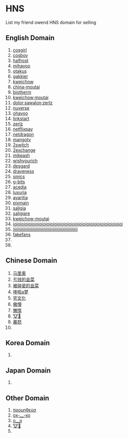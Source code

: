 # HNS
List my friend owend HNS domain for selling

## English Domain
1. [cosgirl](https://www.namebase.io/domains/cosgirl)
2. [cosboy](https://www.namebase.io/domains/cosboy)
3. [halfrost](https://www.namebase.io/domains/halfrost)
4. [mihayoo](https://www.namebase.io/domains/mihayoo)
5. [otakus](https://www.namebase.io/domains/otakus)
6. [gakkier](https://www.namebase.io/domains/gakkier)
7. [kweichow](https://www.namebase.io/domains/kweichow)
8. [china-moutai](https://www.namebase.io/domains/china-moutai)
9. [biotherm](https://www.namebase.io/domains/biotherm)
10. [kweichow·moutai](https://www.namebase.io/domains/xn--kweichowmoutai-2xa)
11. [dolor·sawalon·zerlz](https://www.namebase.io/domains/xn--dolorsawalonzerlz-p2ah)
12. [nuverse](https://www.namebase.io/domains/nuverse)
13. [ohayoo](https://www.namebase.io/domains/ohayoo)
14. [linkstart](https://www.namebase.io/domains/linkstart)
16. [zerlz](https://www.namebase.io/domains/zerlz)
17. [netflixpay](https://www.namebase.io/domains/netflixpay)
18. [netdragon](https://www.namebase.io/domains/netdragon)
19. [mangotv](https://www.namebase.io/domains/mangotv)
20. [2switch](https://www.namebase.io/domains/2switch)
21. [2exchange](https://www.namebase.io/domains/2exchange)
22. [mikeash](https://www.namebase.io/domains/mikeash)
23. [wishyourich](https://www.namebase.io/domains/wishyourich)
24. [desgard](https://www.namebase.io/domains/desgard)
25. [draveness](https://www.namebase.io/domains/draveness)
26. [smics](https://www.namebase.io/domains/smics)
27. [g-bits](https://www.namebase.io/domains/g-bits)
28. [acedia](https://www.namebase.io/domains/acedia)
29. [luxuria](https://www.namebase.io/domains/luxuria)
28. [avaritia](https://www.namebase.io/domains/avaritia)
29. [pixmain](https://www.namebase.io/domains/pixmain)
30. [saligia](https://www.namebase.io/domains/saligia)
31. [saligiare](https://www.namebase.io/domains/saligiare)
32. [kweichow-moutai](https://www.namebase.io/domains/kweichow-moutai)
33. [ioioioioioioioioioioioioioioioioioioioioioioioioioioioioioioi](https://www.namebase.io/domains/ioioioioioioioioioioioioioioioioioioioioioioioioioioioioioioi)
34. [iiiiiiiiiiiiiiiiiiiiiiiiiiiiiiiiiiiiiiiiiiiiiiiiiiiiiiiiiiiiii](https://www.namebase.io/domains/iiiiiiiiiiiiiiiiiiiiiiiiiiiiiiiiiiiiiiiiiiiiiiiiiiiiiiiiiiiiii)
35. [fakefans](https://www.namebase.io/domains/fakefans)
36. [](https://www.namebase.io/domains/)
37. [](https://www.namebase.io/domains/)



## Chinese Domain
1. [马里奥](https://www.namebase.io/domains/xn--hus952kiof)
2. [亏钱的韭菜](https://www.namebase.io/domains/xn--7kqz78g22iomqlwd)
3. [被碰瓷的韭菜](https://www.namebase.io/domains/xn--4ly06avzc6wt0zfytz)
6. [哆啦a梦](https://www.namebase.io/domains/xn--a-2h9a4s792d)
7. [宅文化](https://www.namebase.io/domains/xn--cjr19qvti)
8. [傲慢](https://www.namebase.io/domains/xn--u0qs02b)
9. [懒惰](https://www.namebase.io/domains/xn--nfuot)
10. [🐮🍺](https://www.namebase.io/domains/xn--xjhhl)
11. [暴怒](https://www.namebase.io/domains/xn--b8to1m)
12. [](https://www.namebase.io/domains/)


## Korea Domain
1. [](https://www.namebase.io/domains/)


## Japan Domain
1. [](https://www.namebase.io/domains/)



## Other Domain
1. [προμηθεύσ](https://www.namebase.io/domains/xn--qxaddoofhv3g)
2. [ox-__-xo](https://www.namebase.io/domains/ox-__-xo)
3. [o__o](https://www.namebase.io/domains/o__o)
4. [🐮🍺](https://www.namebase.io/domains/xn--xjhhl)
5. [](https://www.namebase.io/domains/)





